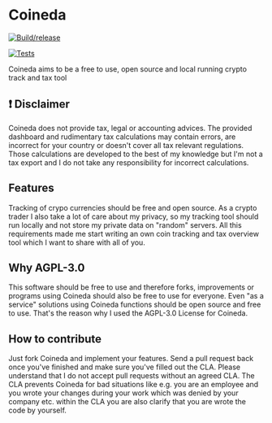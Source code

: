 # Coineda

[![Build/release](https://github.com/fabianbormann/Coineda/actions/workflows/build.yml/badge.svg)](https://github.com/fabianbormann/Coineda/actions/workflows/build.yml)

[![Tests](https://github.com/fabianbormann/Coineda/actions/workflows/test.yml/badge.svg?branch=main)](https://github.com/fabianbormann/Coineda/actions/workflows/test.yml)

Coineda aims to be a free to use, open source and local running crypto track and tax tool

## :exclamation: Disclaimer

Coineda does not provide tax, legal or accounting advices. The provided dashboard and rudimentary tax calculations may contain errors, are incorrect for your country or doesn't cover all tax relevant regulations. Those calculations are developed to the best of my knowledge but I'm not a tax export and I do not take any responsibility for incorrect calculations.

## Features

Tracking of crypo currencies should be free and open source. As a crypto trader I also take a lot of care about my privacy, so my tracking tool should run locally and not store my private data on "random" servers. All this requirements made me start writing an own coin tracking and tax overview tool which I want to share with all of you.

## Why AGPL-3.0

This software should be free to use and therefore forks, improvements or programs using Coineda should also be free to use for everyone. Even "as a service" solutions using Coineda functions should be open source and free to use. That's the reason why I used the AGPL-3.0 License for Coineda.

## How to contribute

Just fork Coineda and implement your features. Send a pull request back once you've finished and make sure you've filled out the CLA. Please understand that I do not accept pull requests without an agreed CLA. The CLA prevents Coineda for bad situations like e.g. you are an employee and you wrote your changes during your work which was denied by your company etc. within the CLA you are also clarify that you are wrote the code by yourself.
